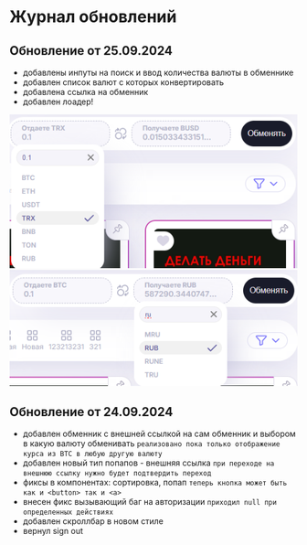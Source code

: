 # Журнал обновлений

## Обновление от 25.09.2024

- добавлены инпуты на поиск и ввод количества валюты в обменнике
- добавлен список валют с которых конвертировать
- добавлена ссылка на обменник
- добавлен лоадер!

![img_1.png](img_1.png)
![img_2.png](img_2.png)

## Обновление от 24.09.2024

- добавлен обменник с внешней ссылкой на сам обменник и выбором в какую валюту обменивать
`реализовано пока только отображение курса из BTC в любую другую валюту`
- добавлен новый тип попапов - внешняя ссылка 
`при переходе на внешнюю ссылку нужно будет подтвердить переход`
- фиксы в компонентах: сортировка, попап 
`теперь кнопка может быть как и <button> так и <a>`
- внесен фикс вызывающий баг на авторизации
`приходил null при определенных действиях`
- добавлен скроллбар в новом стиле
- вернул sign out